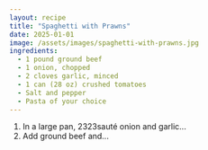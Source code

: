 ```yaml
---
layout: recipe
title: "Spaghetti with Prawns"
date: 2025-01-01
image: /assets/images/spaghetti-with-prawns.jpg
ingredients:
  - 1 pound ground beef
  - 1 onion, chopped
  - 2 cloves garlic, minced
  - 1 can (28 oz) crushed tomatoes
  - Salt and pepper
  - Pasta of your choice
---
```


1. In a large pan, 2323sauté onion and garlic...
2. Add ground beef and...